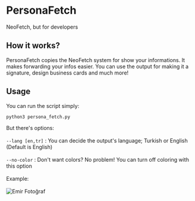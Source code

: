 # PersonaFetch
NeoFetch, but for developers
## How it works?
PersonaFetch copies the NeoFetch system for show your informations. It makes forwarding your infos easier. You can use the output for making it a signature, design business cards and much more!
## Usage
You can run the script simply:
```bash
python3 persona_fetch.py
```
But there's options:<br><br>
`--lang [en,tr]` : You can decide the output's language; Turkish or English (Default is English)<br><br>
`--no-color` : Don't want colors? No problem! You can turn off coloring with this option<br><br>
Example:<br><br>
![Emir Fotoğraf](https://media.discordapp.net/attachments/1346244680345456744/1375912777591423006/image.png?ex=68336a21&is=683218a1&hm=b42201d44d2952ff84fd0da49d63754e50a109f29e31133f9d1bee9f8cd3df79&=&format=webp&quality=lossless)
